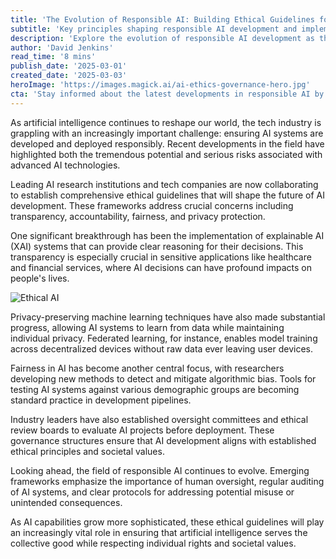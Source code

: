 ```yaml
---
title: 'The Evolution of Responsible AI: Building Ethical Guidelines for the Future'
subtitle: 'Key principles shaping responsible AI development and implementation'
description: 'Explore the evolution of responsible AI development as the tech industry establishes comprehensive ethical guidelines. Discover breakthroughs in explainable AI, privacy-preserving machine learning, and fairness, that are shaping ethical AI systems.'
author: 'David Jenkins'
read_time: '8 mins'
publish_date: '2025-03-01'
created_date: '2025-03-03'
heroImage: 'https://images.magick.ai/ai-ethics-governance-hero.jpg'
cta: 'Stay informed about the latest developments in responsible AI by following us on LinkedIn. Join our community of tech leaders and innovators shaping the future of ethical AI development.'
---
```


As artificial intelligence continues to reshape our world, the tech industry is grappling with an increasingly important challenge: ensuring AI systems are developed and deployed responsibly. Recent developments in the field have highlighted both the tremendous potential and serious risks associated with advanced AI technologies.

Leading AI research institutions and tech companies are now collaborating to establish comprehensive ethical guidelines that will shape the future of AI development. These frameworks address crucial concerns including transparency, accountability, fairness, and privacy protection.

One significant breakthrough has been the implementation of explainable AI (XAI) systems that can provide clear reasoning for their decisions. This transparency is especially crucial in sensitive applications like healthcare and financial services, where AI decisions can have profound impacts on people's lives.

![Ethical AI](https://i.magick.ai/PIXE/1738406181190_magick_img.webp)

Privacy-preserving machine learning techniques have also made substantial progress, allowing AI systems to learn from data while maintaining individual privacy. Federated learning, for instance, enables model training across decentralized devices without raw data ever leaving user devices.

Fairness in AI has become another central focus, with researchers developing new methods to detect and mitigate algorithmic bias. Tools for testing AI systems against various demographic groups are becoming standard practice in development pipelines.

Industry leaders have also established oversight committees and ethical review boards to evaluate AI projects before deployment. These governance structures ensure that AI development aligns with established ethical principles and societal values.

Looking ahead, the field of responsible AI continues to evolve. Emerging frameworks emphasize the importance of human oversight, regular auditing of AI systems, and clear protocols for addressing potential misuse or unintended consequences.

As AI capabilities grow more sophisticated, these ethical guidelines will play an increasingly vital role in ensuring that artificial intelligence serves the collective good while respecting individual rights and societal values.